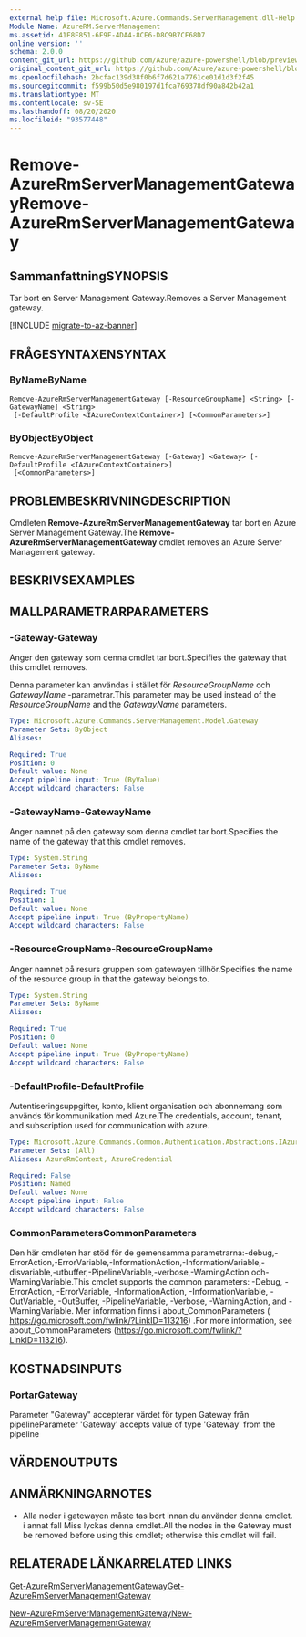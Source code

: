 ```yaml
---
external help file: Microsoft.Azure.Commands.ServerManagement.dll-Help.xml
Module Name: AzureRM.ServerManagement
ms.assetid: 41F8F851-6F9F-4DA4-8CE6-D8C9B7CF68D7
online version: ''
schema: 2.0.0
content_git_url: https://github.com/Azure/azure-powershell/blob/preview/src/ResourceManager/ServerManagement/Commands.ServerManagement/help/Remove-AzureRmServerManagementGateway.md
original_content_git_url: https://github.com/Azure/azure-powershell/blob/preview/src/ResourceManager/ServerManagement/Commands.ServerManagement/help/Remove-AzureRmServerManagementGateway.md
ms.openlocfilehash: 2bcfac139d38f0b6f7d621a7761ce01d1d3f2f45
ms.sourcegitcommit: f599b50d5e980197d1fca769378df90a842b42a1
ms.translationtype: MT
ms.contentlocale: sv-SE
ms.lasthandoff: 08/20/2020
ms.locfileid: "93577448"
---
```

# <span data-ttu-id="0ce68-101">Remove-AzureRmServerManagementGateway</span><span class="sxs-lookup"><span data-stu-id="0ce68-101">Remove-AzureRmServerManagementGateway</span></span>

## <span data-ttu-id="0ce68-102">Sammanfattning</span><span class="sxs-lookup"><span data-stu-id="0ce68-102">SYNOPSIS</span></span>
<span data-ttu-id="0ce68-103">Tar bort en Server Management Gateway.</span><span class="sxs-lookup"><span data-stu-id="0ce68-103">Removes a Server Management gateway.</span></span>

[!INCLUDE [migrate-to-az-banner](../../includes/migrate-to-az-banner.md)]

## <span data-ttu-id="0ce68-104">FRÅGESYNTAXEN</span><span class="sxs-lookup"><span data-stu-id="0ce68-104">SYNTAX</span></span>

### <span data-ttu-id="0ce68-105">ByName</span><span class="sxs-lookup"><span data-stu-id="0ce68-105">ByName</span></span>
```
Remove-AzureRmServerManagementGateway [-ResourceGroupName] <String> [-GatewayName] <String>
 [-DefaultProfile <IAzureContextContainer>] [<CommonParameters>]
```

### <span data-ttu-id="0ce68-106">ByObject</span><span class="sxs-lookup"><span data-stu-id="0ce68-106">ByObject</span></span>
```
Remove-AzureRmServerManagementGateway [-Gateway] <Gateway> [-DefaultProfile <IAzureContextContainer>]
 [<CommonParameters>]
```

## <span data-ttu-id="0ce68-107">PROBLEMBESKRIVNING</span><span class="sxs-lookup"><span data-stu-id="0ce68-107">DESCRIPTION</span></span>
<span data-ttu-id="0ce68-108">Cmdleten **Remove-AzureRmServerManagementGateway** tar bort en Azure Server Management Gateway.</span><span class="sxs-lookup"><span data-stu-id="0ce68-108">The **Remove-AzureRmServerManagementGateway** cmdlet removes an Azure Server Management gateway.</span></span>

## <span data-ttu-id="0ce68-109">BESKRIVS</span><span class="sxs-lookup"><span data-stu-id="0ce68-109">EXAMPLES</span></span>

## <span data-ttu-id="0ce68-110">MALLPARAMETRAR</span><span class="sxs-lookup"><span data-stu-id="0ce68-110">PARAMETERS</span></span>

### <span data-ttu-id="0ce68-111">-Gateway</span><span class="sxs-lookup"><span data-stu-id="0ce68-111">-Gateway</span></span>
<span data-ttu-id="0ce68-112">Anger den gateway som denna cmdlet tar bort.</span><span class="sxs-lookup"><span data-stu-id="0ce68-112">Specifies the gateway that this cmdlet removes.</span></span>

<span data-ttu-id="0ce68-113">Denna parameter kan användas i stället för *ResourceGroupName* och *GatewayName* -parametrar.</span><span class="sxs-lookup"><span data-stu-id="0ce68-113">This parameter may be used instead of the *ResourceGroupName* and the *GatewayName* parameters.</span></span>

```yaml
Type: Microsoft.Azure.Commands.ServerManagement.Model.Gateway
Parameter Sets: ByObject
Aliases: 

Required: True
Position: 0
Default value: None
Accept pipeline input: True (ByValue)
Accept wildcard characters: False
```

### <span data-ttu-id="0ce68-114">-GatewayName</span><span class="sxs-lookup"><span data-stu-id="0ce68-114">-GatewayName</span></span>
<span data-ttu-id="0ce68-115">Anger namnet på den gateway som denna cmdlet tar bort.</span><span class="sxs-lookup"><span data-stu-id="0ce68-115">Specifies the name of the gateway that this cmdlet removes.</span></span>

```yaml
Type: System.String
Parameter Sets: ByName
Aliases: 

Required: True
Position: 1
Default value: None
Accept pipeline input: True (ByPropertyName)
Accept wildcard characters: False
```

### <span data-ttu-id="0ce68-116">-ResourceGroupName</span><span class="sxs-lookup"><span data-stu-id="0ce68-116">-ResourceGroupName</span></span>
<span data-ttu-id="0ce68-117">Anger namnet på resurs gruppen som gatewayen tillhör.</span><span class="sxs-lookup"><span data-stu-id="0ce68-117">Specifies the name of the resource group in that the gateway belongs to.</span></span>

```yaml
Type: System.String
Parameter Sets: ByName
Aliases: 

Required: True
Position: 0
Default value: None
Accept pipeline input: True (ByPropertyName)
Accept wildcard characters: False
```

### <span data-ttu-id="0ce68-118">-DefaultProfile</span><span class="sxs-lookup"><span data-stu-id="0ce68-118">-DefaultProfile</span></span>
<span data-ttu-id="0ce68-119">Autentiseringsuppgifter, konto, klient organisation och abonnemang som används för kommunikation med Azure.</span><span class="sxs-lookup"><span data-stu-id="0ce68-119">The credentials, account, tenant, and subscription used for communication with azure.</span></span>

```yaml
Type: Microsoft.Azure.Commands.Common.Authentication.Abstractions.IAzureContextContainer
Parameter Sets: (All)
Aliases: AzureRmContext, AzureCredential

Required: False
Position: Named
Default value: None
Accept pipeline input: False
Accept wildcard characters: False
```

### <span data-ttu-id="0ce68-120">CommonParameters</span><span class="sxs-lookup"><span data-stu-id="0ce68-120">CommonParameters</span></span>
<span data-ttu-id="0ce68-121">Den här cmdleten har stöd för de gemensamma parametrarna:-debug,-ErrorAction,-ErrorVariable,-InformationAction,-InformationVariable,-disvariable,-utbuffer,-PipelineVariable,-verbose,-WarningAction och-WarningVariable.</span><span class="sxs-lookup"><span data-stu-id="0ce68-121">This cmdlet supports the common parameters: -Debug, -ErrorAction, -ErrorVariable, -InformationAction, -InformationVariable, -OutVariable, -OutBuffer, -PipelineVariable, -Verbose, -WarningAction, and -WarningVariable.</span></span> <span data-ttu-id="0ce68-122">Mer information finns i about_CommonParameters ( https://go.microsoft.com/fwlink/?LinkID=113216) .</span><span class="sxs-lookup"><span data-stu-id="0ce68-122">For more information, see about_CommonParameters (https://go.microsoft.com/fwlink/?LinkID=113216).</span></span>

## <span data-ttu-id="0ce68-123">KOSTNADS</span><span class="sxs-lookup"><span data-stu-id="0ce68-123">INPUTS</span></span>

### <span data-ttu-id="0ce68-124">Portar</span><span class="sxs-lookup"><span data-stu-id="0ce68-124">Gateway</span></span>
<span data-ttu-id="0ce68-125">Parameter "Gateway" accepterar värdet för typen Gateway från pipeline</span><span class="sxs-lookup"><span data-stu-id="0ce68-125">Parameter 'Gateway' accepts value of type 'Gateway' from the pipeline</span></span>

## <span data-ttu-id="0ce68-126">VÄRDEN</span><span class="sxs-lookup"><span data-stu-id="0ce68-126">OUTPUTS</span></span>

## <span data-ttu-id="0ce68-127">ANMÄRKNINGAR</span><span class="sxs-lookup"><span data-stu-id="0ce68-127">NOTES</span></span>
* <span data-ttu-id="0ce68-128">Alla noder i gatewayen måste tas bort innan du använder denna cmdlet. i annat fall Miss lyckas denna cmdlet.</span><span class="sxs-lookup"><span data-stu-id="0ce68-128">All the nodes in the Gateway must be removed before using this cmdlet; otherwise this cmdlet will fail.</span></span>

## <span data-ttu-id="0ce68-129">RELATERADE LÄNKAR</span><span class="sxs-lookup"><span data-stu-id="0ce68-129">RELATED LINKS</span></span>

[<span data-ttu-id="0ce68-130">Get-AzureRmServerManagementGateway</span><span class="sxs-lookup"><span data-stu-id="0ce68-130">Get-AzureRmServerManagementGateway</span></span>](./Get-AzureRmServerManagementGateway.md)

[<span data-ttu-id="0ce68-131">New-AzureRmServerManagementGateway</span><span class="sxs-lookup"><span data-stu-id="0ce68-131">New-AzureRmServerManagementGateway</span></span>](./New-AzureRmServerManagementGateway.md)



